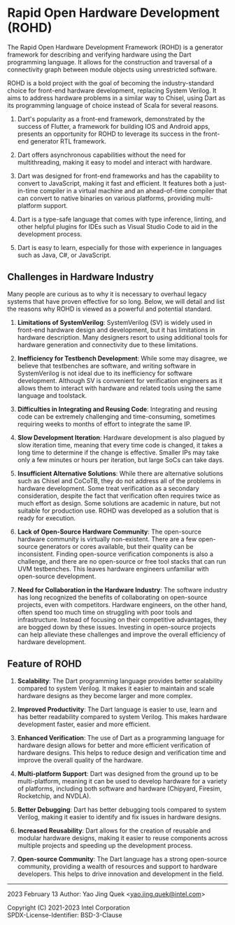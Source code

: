 # Rapid Open Hardware Development (ROHD)

The Rapid Open Hardware Development Framework (ROHD) is a generator framework for describing and verifying hardware using the Dart programming language. It allows for the construction and traversal of a connectivity graph between module objects using unrestricted software.

ROHD is a bold project with the goal of becoming the industry-standard choice for front-end hardware development, replacing System Verilog. It aims to address hardware problems in a similar way to Chisel, using Dart as its programming language of choice instead of Scala for several reasons.

1. Dart's popularity as a front-end framework, demonstrated by the success of Flutter, a framework for building IOS and Android apps, presents an opportunity for ROHD to leverage its success in the front-end generator RTL framework.

2. Dart offers asynchronous capabilities without the need for multithreading, making it easy to model and interact with hardware.

3. Dart was designed for front-end frameworks and has the capability to convert to JavaScript, making it fast and efficient. It features both a just-in-time compiler in a virtual machine and an ahead-of-time compiler that can convert to native binaries on various platforms, providing multi-platform support.

4. Dart is a type-safe language that comes with type inference, linting, and other helpful plugins for IDEs such as Visual Studio Code to aid in the development process.

5. Dart is easy to learn, especially for those with experience in languages such as Java, C#, or JavaScript. 

## Challenges in Hardware Industry

Many people are curious as to why it is necessary to overhaul legacy systems that have proven effective for so long. Below, we will detail and list the reasons why ROHD is viewed as a powerful and potential standard.

1. **Limitations of SystemVerilog**: SystemVerilog (SV) is widely used in front-end hardware design and development, but it has limitations in hardware description. Many designers resort to using additional tools for hardware generation and connectivity due to these limitations.

2. **Inefficiency for Testbench Development**: While some may disagree, we believe that testbenches are software, and writing software in SystemVerilog is not ideal due to its inefficiency for software development. Although SV is convenient for verification engineers as it allows them to interact with hardware and related tools using the same language and toolstack.

3. **Difficulties in Integrating and Reusing Code**: Integrating and reusing code can be extremely challenging and time-consuming, sometimes requiring weeks to months of effort to integrate the same IP.

4. **Slow Development Iteration**: Hardware development is also plagued by slow iteration time, meaning that every time code is changed, it takes a long time to determine if the change is effective. Smaller IPs may take only a few minutes or hours per iteration, but large SoCs can take days.

5. **Insufficient Alternative Solutions**: While there are alternative solutions such as Chisel and CoCoTB, they do not address all of the problems in hardware development. Some treat verification as a secondary consideration, despite the fact that verification often requires twice as much effort as design. Some solutions are academic in nature, but not suitable for production use. ROHD was developed as a solution that is ready for execution.

6. **Lack of Open-Source Hardware Community**: The open-source hardware community is virtually non-existent. There are a few open-source generators or cores available, but their quality can be inconsistent. Finding open-source verification components is also a challenge, and there are no open-source or free tool stacks that can run UVM testbenches. This leaves hardware engineers unfamiliar with open-source development.

7. **Need for Collaboration in the Hardware Industry**: The software industry has long recognized the benefits of collaborating on open-source projects, even with competitors. Hardware engineers, on the other hand, often spend too much time on struggling with poor tools and infrastructure. Instead of focusing on their competitive advantages, they are bogged down by these issues. Investing in open-source projects can help alleviate these challenges and improve the overall efficiency of hardware development.

## Feature of ROHD

1. **Scalability**: The Dart programming language provides better scalability compared to system Verilog. It makes it easier to maintain and scale hardware designs as they become larger and more complex.

2. **Improved Productivity**: The Dart language is easier to use, learn and has better readability compared to system Verilog. This makes hardware development faster, easier and more efficient.

3. **Enhanced Verification**: The use of Dart as a programming language for hardware design allows for better and more efficient verification of hardware designs. This helps to reduce design and verification time and improve the overall quality of the hardware.

4. **Multi-platform Support**: Dart was designed from the ground up to be multi-platform, meaning it can be used to develop hardware for a variety of platforms, including both software and hardware (Chipyard, Firesim, Rocketchip, and NVDLA).

5. **Better Debugging**: Dart has better debugging tools compared to system Verilog, making it easier to identify and fix issues in hardware designs.

6. **Increased Reusability**: Dart allows for the creation of reusable and modular hardware designs, making it easier to reuse components across multiple projects and speeding up the development process.

7. **Open-source Community**: The Dart language has a strong open-source community, providing a wealth of resources and support to hardware developers. This helps to drive innovation and development in the field.

----------------
2023 February 13
Author: Yao Jing Quek <<yao.jing.quek@intel.com>>

 
Copyright (C) 2021-2023 Intel Corporation  
SPDX-License-Identifier: BSD-3-Clause